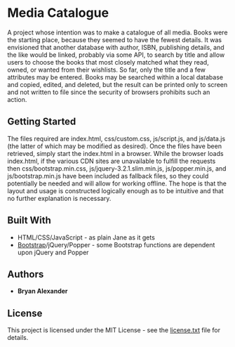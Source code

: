 # Media Catalogue
A project whose intention was to make a catalogue of all media. Books were the starting place, because they seemed to have the fewest details. It was envisioned that another database with author, ISBN, publishing details, and the like would be linked, probably via some API, to search by title and allow users to choose the books that most closely matched what they read, owned, or wanted from their wishlists. So far, only the title and a few attributes may be entered. Books may be searched within a local database and copied, edited, and deleted, but the result can be printed only to screen and not written to file since the security of browsers prohibits such an action.
## Getting Started
The files required are index.html, css/custom.css, js/script.js, and js/data.js (the latter of which may be modified as desired). Once the files have been retrieved, simply start the index.html in a browser. While the browser loads index.html, if the various CDN sites are unavailable to fulfill the requests then css/bootstrap.min.css, js/jquery-3.2.1.slim.min.js, js/popper.min.js, and js/bootstrap.min.js have been included as fallback files, so they could potentially be needed and will allow for working offline. The hope is that the layout and usage is constructed logically enough as to be intuitive and that no further explanation is necessary.
## Built With
   * HTML/CSS/JavaScript - as plain Jane as it gets
   * [Bootstrap](http://v4-alpha.getbootstrap.com/)/jQuery/Popper - some Bootstrap functions are dependent upon jQuery and Popper
## Authors
   * **Bryan Alexander**
## License
This project is licensed under the MIT License - see the [license.txt](license.txt) file for details.
